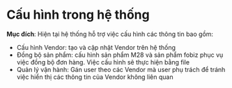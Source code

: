 # Cấu hình trong hệ thống

**Mục đích**: Hiện tại hệ thống hỗ trợ việc cấu hình các thông tin bao gồm:
 - Cấu hình Vendor: tạo và cập nhật Vendor trên hệ thống
 - Đồng bộ sản phẩm: cấu hình sản phẩm M28 và sản phẩm fobiz phục vụ việc đồng bộ đơn hàng. Việc cấu hình sẽ thực hiện bằng file 
 - Quản lý vận hành: Gán user theo các Vendor mà user phụ trách để tránh việc hiển thị các thông tin của Vendor không liên quan
